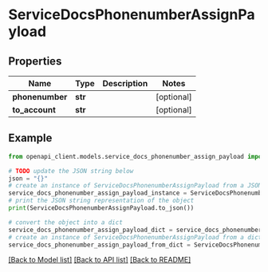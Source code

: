 # ServiceDocsPhonenumberAssignPayload


## Properties

Name | Type | Description | Notes
------------ | ------------- | ------------- | -------------
**phonenumber** | **str** |  | [optional] 
**to_account** | **str** |  | [optional] 

## Example

```python
from openapi_client.models.service_docs_phonenumber_assign_payload import ServiceDocsPhonenumberAssignPayload

# TODO update the JSON string below
json = "{}"
# create an instance of ServiceDocsPhonenumberAssignPayload from a JSON string
service_docs_phonenumber_assign_payload_instance = ServiceDocsPhonenumberAssignPayload.from_json(json)
# print the JSON string representation of the object
print(ServiceDocsPhonenumberAssignPayload.to_json())

# convert the object into a dict
service_docs_phonenumber_assign_payload_dict = service_docs_phonenumber_assign_payload_instance.to_dict()
# create an instance of ServiceDocsPhonenumberAssignPayload from a dict
service_docs_phonenumber_assign_payload_from_dict = ServiceDocsPhonenumberAssignPayload.from_dict(service_docs_phonenumber_assign_payload_dict)
```
[[Back to Model list]](../README.md#documentation-for-models) [[Back to API list]](../README.md#documentation-for-api-endpoints) [[Back to README]](../README.md)


